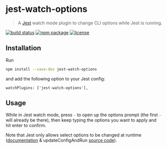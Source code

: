 # jest-watch-options

> A [Jest](https://github.com/facebook/jest/) watch mode plugin to change CLI options while Jest is running.

[![build status](https://img.shields.io/travis/jeysal/jest-watch-options/master.svg?style=flat-square)](https://travis-ci.org/jeysal/jest-watch-options)
[![npm package](https://img.shields.io/npm/v/jest-watch-options.svg?style=flat-square)](https://www.npmjs.com/package/jest-watch-options)
[![license](https://img.shields.io/github/license/jeysal/jest-watch-options.svg?style=flat-square)](https://github.com/jeysal/jest-watch-options/blob/master/LICENSE)

## Installation

Run

```sh
npm install --save-dev jest-watch-options
```

and add the following option to your Jest config:

```
watchPlugins: ['jest-watch-options'],
```

## Usage

While in Jest watch mode, press `-` to open up the options prompt (the first `-` will already be there),
then keep typing the options you want to apply and hit enter to confirm.

Note that Jest only allows select options to be changed at runtime ([documentation](https://jestjs.io/docs/en/watch-plugins#authorized-configuration-keys) & updateConfigAndRun [source code](https://github.com/facebook/jest/blob/master/packages/jest-cli/src/watch.js)).
